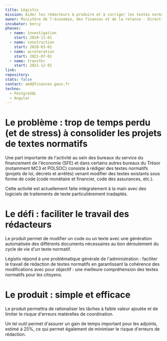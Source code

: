 ```yaml
---
title: Légistix
mission: Aider les rédacteurs à produire et à corriger les textes normatifs
owner: Ministère de l'économie, des finances et de la relance - Direction générale du Trésor (DG Trésor)
incubator: bercy
phases:
  - name: investigation
    start: 2019-11-01
  - name: construction
    start: 2020-03-01
  - name: acceleration
    start: 2021-07-01
  - name: transfer
    start: 2021-12-01
link: 
repository: 
stats: false
contact: amd@finances.gouv.fr
techno:
  - PostgreSQL
  - Angular
---
```


# Le problème : trop de temps perdu (et de stress) à consolider les projets de textes normatifs

Une part importante de l'activité au sein des bureaux du service du financement de l'économie (SFE)
et dans certains autres bureaux du Trésor (notamment MC3 et POLSOC) consiste à rédiger des textes normatifs
(projets de loi, décrets et arrêtés) venant modifier des textes existants sous forme de code
(code monétaire et financier, code des assurances, etc.).

Cette activité est actuellement faite intégralement à la main avec des logiciels de traitements de texte
particulièrement inadaptés.

# Le défi : faciliter le travail des rédacteurs

Le produit permet de modifier un code ou un texte avec une génération automatisée des différents documents
nécessaires au bon déroulement du cycle de vie d'un texte normatif.

Légistix répond à une problématique générale de l'administration : faciliter le travail de rédaction de textes
normatifs en garantissant la cohérence des modifications avec pour objectif : une meilleure compréhension
des textes normatifs pour les citoyens.

# Le produit : simple et efficace

Le produit permettra de rationaliser les tâches à faible valeur ajoutée et de limiter le risque d'erreurs
matérelles de coordination.

Un tel outil permet d'assurer un gain de temps important pour les adjoints, estimé à 25%, ce qui
permet également de minimiser le risque d'erreurs de rédaction.